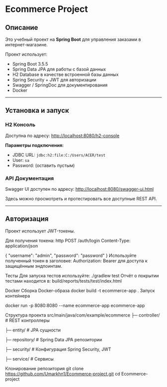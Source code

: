 # Ecommerce Project

## Описание
Это учебный проект на **Spring Boot** для управления заказами в интернет-магазине.

Проект использует:
- Spring Boot 3.5.5
- Spring Data JPA для работы с базой данных
- H2 Database в качестве встроенной базы данных
- Spring Security + JWT для авторизации
- Swagger / SpringDoc для документирования
- Docker

---

## Установка и запуск

### H2 Консоль
Доступна по адресу: [http://localhost:8080/h2-console](http://localhost:8080/h2-console)  

**Параметры подключения:**
- JDBC URL: `jdbc:h2:file:C:/Users/ACER/test`
- User: `sa`
- Password: (оставить пустым)

### API Документация
Swagger UI доступен по адресу: [http://localhost:8080/swagger-ui.html](http://localhost:8080/swagger-ui.html)  

Здесь можно просмотреть и протестировать все доступные REST API.

---

## Авторизация
Проект использует JWT-токены.  

Для получения токена:
http
POST /auth/login
Content-Type: application/json

{
  "username": "admin",
  "password": "password"
}
Используйте полученный токен в заголовке:
Authorization: Bearer <token>
для доступа к защищённым эндпоинтам.


Тесты
Для запуска тестов используйте:
./gradlew test
Отчёт о покрытии тестами находится в:
build/reports/tests/test/index.html

Docker
Сборка Docker-образа
docker build -t ecommerce-app .
Запуск контейнера

docker run -p 8080:8080 --name ecommerce-app ecommerce-app

Структура проекта
src/main/java/com/example/ecommerce
├─ controller/   # REST контроллеры

├─ entity/       # JPA сущности

├─ repository/   # Spring Data JPA репозитории

├─ security/     # Конфигурация Spring Security, JWT

├─ service/      # Сервисы

Клонирование репозитория
git clone https://github.com/Umarkhn1/Ecommerce-project.git
cd Ecommerce-project
